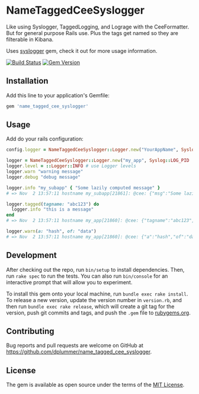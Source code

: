 # NameTaggedCeeSyslogger

Like using Syslogger, TaggedLogging, and Lograge with the CeeFormatter. But for
general purpose Rails use. Plus the tags get named so they are filterable in
Kibana.

Uses [syslogger](https://github.com/crohr/syslogger) gem, check it out for more
usage information.

[![Build Status](https://travis-ci.org/dplummer/name_tagged_cee_syslogger.svg)](https://travis-ci.org/dplummer/name_tagged_cee_syslogger)
[![Gem Version](https://badge.fury.io/rb/name_tagged_cee_syslogger.svg)](https://badge.fury.io/rb/name_tagged_cee_syslogger)

## Installation

Add this line to your application's Gemfile:

```ruby
gem 'name_tagged_cee_syslogger'
```

## Usage

Add do your rails configuration:

```ruby
config.logger = NameTaggedCeeSyslogger::Logger.new("YourAppName", Syslog::LOG_PID, Syslog::LOG_LOCAL7)
```

```ruby
logger = NameTaggedCeeSyslogger::Logger.new("my_app", Syslog::LOG_PID | Syslog::LOG_CONS, Syslog::LOG_LOCAL0)
logger.level = ::Logger::INFO # use Logger levels
logger.warn "warning message"
logger.debug "debug message"

logger.info "my_subapp" { "Some lazily computed message" }
# => Nov  2 13:57:11 hostname my_subapp[21861]: @cee: {"msg":"Some lazily computed message","severity":"INFO"}

logger.tagged(tagname: "abc123") do
  logger.info "this is a message"
end
# => Nov  2 13:57:11 hostname my_app[21860]: @cee: {"tagname":"abc123","msg":"this is a message","severity":"INFO"}

logger.warn(a: "hash", of: "data")
# => Nov  2 13:57:11 hostname my_app[21860]: @cee: {"a":"hash","of":"data","severity":"WARN"}
```


## Development

After checking out the repo, run `bin/setup` to install dependencies. Then, run
`rake spec` to run the tests. You can also run `bin/console` for an interactive
prompt that will allow you to experiment.

To install this gem onto your local machine, run `bundle exec rake install`. To
release a new version, update the version number in `version.rb`, and then run
`bundle exec rake release`, which will create a git tag for the version, push
git commits and tags, and push the `.gem` file to
[rubygems.org](https://rubygems.org).

## Contributing

Bug reports and pull requests are welcome on GitHub at
https://github.com/dplummer/name_tagged_cee_syslogger.

## License

The gem is available as open source under the terms of the [MIT License](http://opensource.org/licenses/MIT).

